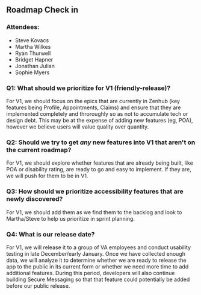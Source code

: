 ## Roadmap Check in

### Attendees:
- Steve Kovacs
- Martha Wilkes
- Ryan Thurwell
- Bridget Hapner
- Jonathan Julian
- Sophie Myers

### Q1: What should we prioritize for V1 (friendly-release)?

For V1, we should focus on the epics that are currently in Zenhub (key features being Profile, Appointments, Claims) and ensure that they are implemented completely and throroughly so as not to accumulate tech or design debt. This may be at the expense of adding new features (eg, POA), however we believe users will value quality over quantity.

### Q2: Should we try to get *any* new features into V1 that aren't on the current roadmap?
For V1, we should explore whether features that are already being built, like POA or disability rating, are ready to go and easy to implement. If they are, we will push for them to be in V1.

### Q3: How should we prioritize accessibility features that are newly discovered?
For V1, we should add them as we find them to the backlog and look to Martha/Steve to help us prioritize in sprint planning.

### Q4: What is our release date?
For V1, we will release it to a group of VA employees and conduct usability testing in late December/early January. Once we have collected enough data, we will analyze it to determine whether we are ready to release the app to the public in its current form or whether we need more time to add additional features. During this period, developers will also continue building Secure Messaging so that that feature could potentially be added before our public release. 

